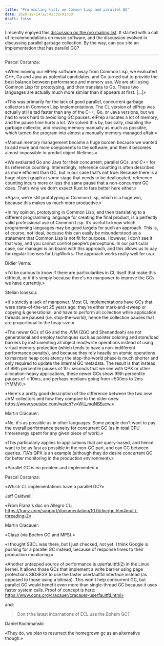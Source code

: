 ```yaml
---
title: "Pro mailing list: on Common Lisp and parallel GC"
date: 2020-12-14T22:41:32+01:00
draft: false
---
```


I recently enjoyed this [discussion on the pro mailing list](https://mailman.common-lisp.net/pipermail/pro/2020-December/thread.html#1837). It started with a call of recommendations on music software, and the discussion evolved in discussing parallel garbage collection. By the way, can you site an implementation that has parallel GC?

---

Pascal Costanza:

«When moving our elPrep software away from Common Lisp, we evaluated C++, Go and Java as potential candidates, and Go turned out to provide the best balance between performance and memory use. We are still using Common Lisp for prototyping, and then translate to Go. These two languages are actually much more similar than it appears at first. […]»

«This was primarily for the lack of good parallel, concurrent garbage collectors in Common Lisp implementations. The CL version of elPrep was actually still a tad faster than any of the C++, Go, or Java versions, but we had to work hard to avoid long GC pauses. elPrep allocates a lot of memory, and the pause time hurts a lot. We solved this by, basically, disabling the garbage collector, and reusing memory manually as much as possible, which turned the program into almost a manually memory-managed affair.»

«Manual memory management became a huge burden because we wanted to add more and more components to the software, and then it becomes almost impossible to predict object lifetimes.»

«We evaluated Go and Java for their concurrent, parallel GCs, and C++ for its reference counting. Interestingly, reference counting is often described as more efficient than GC, but in our case that’s not true: Because there is a huge object graph at some stage that needs to be deallocated, reference counting incurs more or less the same pause that a non-concurrent GC does. That’s why we don’t expect Rust to fare better here either.»

«Again, we’re still prototyping in Common Lisp, which is a huge win, because this makes us much more productive.»

«In my opinion, prototyping in Common Lisp, and then translating to a
different programming language for creating the final product, is a
perfectly valid professional use of Common Lisp. It’s useful to know
which programming languages may be good targets for such an approach. This is, of course, not ideal, because this can easily be
misunderstood as a statement that Common Lisp is not fit for
purpose. However, I don’t see it that way, and you cannot control
people’s perceptions. In our particular case, our manager is on board with this approach, and this allows us to pay for regular licenses for LispWorks. The
approach works really well for us.»

Didier Verna:

«I'd be curious to know if there are particularities in CL itself that make this difficult, or if it's simply because there's no manpower to improve the GCs we have currently.»

Stelian Ionescu:

«It's strictly a lack of manpower. Most CL implementations have GCs that were state-of-the-art 25 years ago: they're either mark-and-sweep or copying & generational, and have to perform all collection while application threads are paused (i.e. stop-the-world), hence the collection pauses that are proportional to the heap size.»

«The newer GCs of Go and the JVM (ZGC and Shenandoah) are not generational and employ techniques such as pointer coloring and store/load barriers by instrumenting all object read/write operations instead of using virtual memory protection (which tends to have a non-indifferent performance penalty), and because they rely heavily on atomic operations to maintain heap consistency the stop-the-world phase is much shorter and only required to update the internal GC metadata.
The result is that instead of 99th percentile pauses of 10+ seconds that we see with QPX or other allocation-heavy applications, these newer GCs show 99th percentile pauses of < 10ms, and perhaps medians going from ~500ms to 2ms (YMMV).»

«Here's a pretty good description of the difference between the two new JVM collectors and how they compare to the older ones: https://www.youtube.com/watch?v=WU_mqNBEacw.»

Martin Cracauer:

«No, it's as possible as in other languages. Some people don't want to pay the overall performance penalty for concurrent GC (as in total CPU time/energy spent for any given piece of work).»

«This particularly applies to applications that are query-based, and hence want to be as fast as possible in the non-GC part, and can GC between queries.  ITA's QPX is an example (although they do desire concurrent GC for better monitoring in the production environment).»

«Parallel GC is no problem and implemented.»

Pascal Costanza:

«Which CL implementations have a parallel GC?»

Jeff Caldwell:

«From Franz's doc on Allegro CL: https://franz.com/support/documentation/10.0/doc/gc.htm#multi-threading-2»

Martin Cracauer:

«Clasp (via Boehm GC and MPS).»

«I thought SBCL was there, but I just checked, not yet.  I think Google
is pushing for a parallel GC instead, because of response times to
their production monitoring.»

«Another untapped source of performance is userfaultfd(2) in the Linux kernel.  It allows those GCs that implement a write barrier using page protections SIGSEGV to use the faster userfaultfd interface instead (as opposed to those using a bitmap).  This won't help concurrent GC, but parallel GC would benefit even more than single-thread GC because it uses faster system calls. Proof of concept is here: https://www.cons.org/cracauer/cracauer-userfaultfd.html»

and:

> Don't the latest incarnations of ECL use the Bohem GC?

Daniel Kochmański:

«They do, we plan to resurrect the homegrown gc as an alternative though.»
